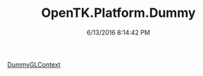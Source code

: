 ﻿---
title: OpenTK.Platform.Dummy
date: 6/13/2016 8:14:42 PM
---

[DummyGLContext](T-OpenTK.Platform.Dummy.DummyGLContext.html)
